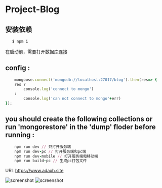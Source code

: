 # Project-Blog

## 安装依赖

```ruby
   $ npm i
```

在启动前，需要打开数据库连接

## config :

```ruby
    mongoose.connect('mongodb://localhost:27017/blog').then(res=> {
    res ?
        console.log('connect to mongo')
    :
        console.log('can not connect to mongo'+err)
});
```

## you should create the following collections or run 'mongorestore' in the 'dump' floder before running :

```ruby
    npm run dev // 只打开服务端
    npm run dev-pc // 打开服务端和pc端
    npm run dev-mobile // 打开服务端和移动端
    npm run build-pc // 生成pc打包文件
```

URL https://www.adaxh.site

![screenshot](http://wx3.sinaimg.cn/mw690/a99a6e98ly1fzhr333xfaj21fn0u01kx.jpg)
![screenshot](http://wx1.sinaimg.cn/mw690/a99a6e98ly1fzhr2ziflpj21jb0u07wh.jpg)
